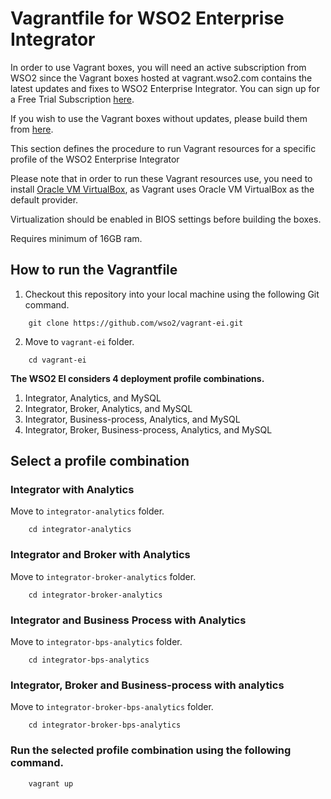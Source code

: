 # Vagrantfile for WSO2 Enterprise Integrator

In order to use Vagrant boxes, you will need an active subscription from WSO2 since the Vagrant boxes hosted at vagrant.wso2.com contains the latest updates and fixes to WSO2 Enterprise Integrator. You can sign up for a Free Trial Subscription [here](https://wso2.com/free-trial-subscription).

If you wish to use the Vagrant boxes without updates, please build them from [here](https://github.com/wso2/vagrant-boxes).

This section defines the procedure to run Vagrant resources for a specific profile of the WSO2 Enterprise Integrator

Please note that in order to run these Vagrant resources use, you need to install
[Oracle VM VirtualBox](http://www.oracle.com/technetwork/server-storage/virtualbox/downloads/index.html),
as Vagrant uses Oracle VM VirtualBox as the default provider.

Virtualization should be enabled in BIOS settings before building the boxes.

Requires minimum of 16GB ram.

## How to run the Vagrantfile

1. Checkout this repository into your local machine using the following Git command.

```
    git clone https://github.com/wso2/vagrant-ei.git
```

2. Move to `vagrant-ei` folder.

```
    cd vagrant-ei
```

**The WSO2 EI considers 4 deployment profile combinations.**

  1. Integrator, Analytics, and MySQL
  2. Integrator, Broker, Analytics, and MySQL
  3. Integrator, Business-process, Analytics, and MySQL
  4. Integrator, Broker, Business-process, Analytics, and MySQL

## Select a profile combination

### Integrator with Analytics

Move to `integrator-analytics` folder.

```
    cd integrator-analytics
```

### Integrator and Broker with Analytics

Move to `integrator-broker-analytics` folder.

```
    cd integrator-broker-analytics
```

### Integrator and Business Process with Analytics

Move to `integrator-bps-analytics` folder.

```
    cd integrator-bps-analytics
```

### Integrator, Broker and Business-process with analytics

Move to `integrator-broker-bps-analytics` folder.

```
    cd integrator-broker-bps-analytics
```

### Run the selected profile combination using the following command.

```
    vagrant up
```

